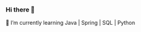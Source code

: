 ### Hi there 👋

🌱 I’m currently learning Java | Spring | SQL | Python
<!--
**PedroCarpe/PedroCarpe** is a ✨ _special_ ✨ repository because its `README.md` (this file) appears on your GitHub profile.
